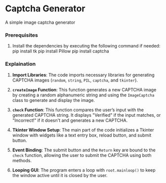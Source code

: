 # Captcha Generator 
A simple image captcha generator

### Prerequisites
1. Install the dependencies by executing the following command if needed:
   	pip install tk
	pip install Pillow
	pip install captcha

### Explaination

1. **Import Libraries**: The code imports necessary libraries for generating CAPTCHA images (`random`, `string`, `PIL`, `captcha`, and `tkinter`).

2. **`createImage` Function**: This function generates a new CAPTCHA image by creating a random alphanumeric string and using the `ImageCaptcha` class to generate and display the image.

3. **`check` Function**: This function compares the user’s input with the generated CAPTCHA string. It displays "Verified" if the input matches, or "Incorrect!" if it doesn't and generates a new CAPTCHA.

4. **Tkinter Window Setup**: The main part of the code initializes a Tkinter window with widgets like a text entry box, reload button, and submit button.

5. **Event Binding**: The submit button and the `Return` key are bound to the `check` function, allowing the user to submit the CAPTCHA using both methods.

6. **Looping GUI**: The program enters a loop with `root.mainloop()` to keep the window active until it is closed by the user.
